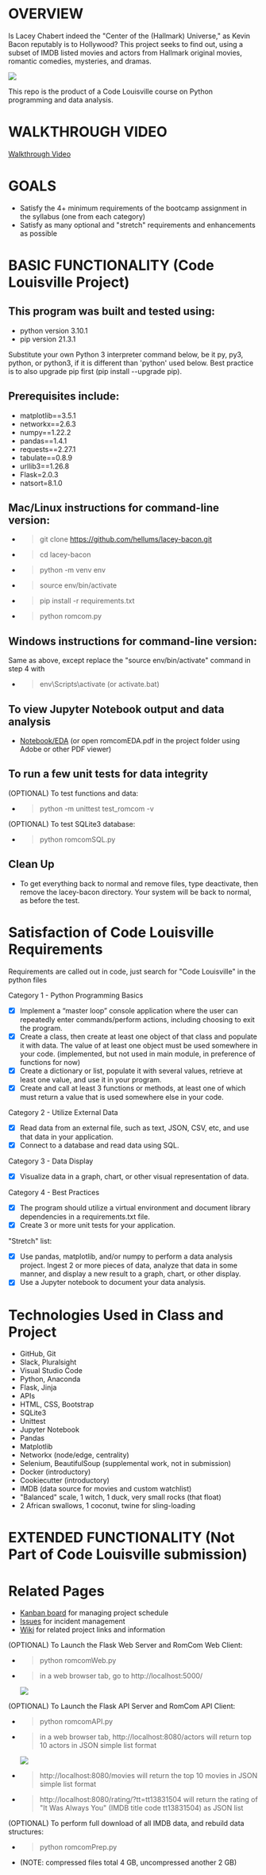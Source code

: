 # OVERVIEW
Is Lacey Chabert indeed the "Center of the (Hallmark) Universe," as Kevin Bacon reputably is to Hollywood? This project seeks to find out, using a subset of IMDB listed movies and actors from Hallmark original movies, romantic comedies, mysteries, and dramas.  

  <img src="https://user-images.githubusercontent.com/83464025/156023028-09a53cc7-01e8-49f8-bc2a-37ae3f663e9d.png" />

This repo is the product of a Code Louisville course on Python programming and data analysis.


# WALKTHROUGH VIDEO
[Walkthrough Video](https://user-images.githubusercontent.com/83464025/157714425-978554df-bca1-479d-b223-48d0da9a87af.mp4)

# GOALS
- Satisfy the 4+ minimum requirements of the bootcamp assignment in the syllabus (one from each category)
- Satisfy as many optional and "stretch" requirements and enhancements as possible

# BASIC FUNCTIONALITY (Code Louisville Project)
## This program was built and tested using:

- python version 3.10.1
- pip version 21.3.1

Substitute your own Python 3 interpreter command below, be it py, py3, python, or python3, if it is different than
'python' used below. Best practice is to also upgrade pip first (pip install --upgrade pip).

## Prerequisites include:
- matplotlib==3.5.1
- networkx==2.6.3
- numpy==1.22.2
- pandas==1.4.1
- requests==2.27.1
- tabulate==0.8.9
- urllib3==1.26.8
- Flask=2.0.3
- natsort=8.1.0

## Mac/Linux instructions for command-line version:
  - >git clone https://github.com/hellums/lacey-bacon.git
  - >cd lacey-bacon
  - >python -m venv env
  - >source env/bin/activate  
  - >pip install -r requirements.txt
  - >python romcom.py

## Windows instructions for command-line version:
Same as above, except replace the "source env/bin/activate" command in step 4 with 
  - >env\Scripts\activate (or activate.bat)

## To view Jupyter Notebook output and data analysis
- [Notebook/EDA](https://github.com/hellums/lacey-bacon/blob/root/romcomEDA.pdf)
(or open romcomEDA.pdf in the project folder using Adobe or other PDF viewer)

## To run a few unit tests for data integrity
(OPTIONAL) To test functions and data:
  - >python -m unittest test_romcom -v

(OPTIONAL) To test SQLite3 database:
  - >python romcomSQL.py

## Clean Up
- To get everything back to normal and remove files, type deactivate, then remove the lacey-bacon directory. Your system will be back to normal, as before the test.

# Satisfaction of Code Louisville Requirements
Requirements are called out in code, just search for "Code Louisville" in the python files

Category 1 - Python Programming Basics
- [x] Implement a “master loop” console application where the user can repeatedly enter commands/perform actions, including choosing to exit the program.
- [x] Create a class, then create at least one object of that class and populate it with data. The value of at least one object must be used somewhere in your code. (implemented, but not used in main module, in preference of functions for now)
- [x] Create a dictionary or list, populate it with several values, retrieve at least one value, and use it in your program.
- [x] Create and call at least 3 functions or methods, at least one of which must return a value that is used somewhere else in your code.

Category 2 - Utilize External Data
- [x] Read data from an external file, such as text, JSON, CSV, etc, and use that data in your application.
- [x] Connect to a database and read data using SQL.

Category 3 - Data Display
- [x] Visualize data in a graph, chart, or other visual representation of data.

Category 4 - Best Practices
- [x] The program should utilize a virtual environment and document library dependencies in a requirements.txt file.
- [x] Create 3 or more unit tests for your application.

"Stretch" list:

- [x] Use pandas, matplotlib, and/or numpy to perform a data analysis project. Ingest 2 or more pieces of data, analyze that data in some manner, and display a new result to a graph, chart, or other display.
- [x] Use a Jupyter notebook to document your data analysis.

# Technologies Used in Class and Project
- GitHub, Git
- Slack, Pluralsight
- Visual Studio Code
- Python, Anaconda
- Flask, Jinja
- APIs
- HTML, CSS, Bootstrap
- SQLite3
- Unittest
- Jupyter Notebook
- Pandas
- Matplotlib 
- Networkx (node/edge, centrality)
- Selenium, BeautifulSoup (supplemental work, not in submission)
- Docker (introductory)
- Cookiecutter (introductory)
- IMDB (data source for movies and custom watchlist)
- "Balanced" scale, 1 witch, 1 duck, very small rocks (that float)
- 2 African swallows, 1 coconut, twine for sling-loading

# EXTENDED FUNCTIONALITY (Not Part of Code Louisville submission)
# Related Pages
- [Kanban board](https://github.com/hellums/lacey-bacon/projects/1) for managing project schedule
- [Issues](https://github.com/hellums/lacey-bacon/issues) for incident management
- [Wiki](https://github.com/hellums/lacey-bacon/wiki/1.-Data-Analytics-Course-Project) for related project links and information

(OPTIONAL) To Launch the Flask Web Server and RomCom Web Client:
  - >python romcomWeb.py
  - >in a web browser tab, go to http://localhost:5000/ 
    <p><img src="https://user-images.githubusercontent.com/83464025/157280420-8e86c900-60eb-4b0f-a4c9-f332698ba291.png" ></p>

(OPTIONAL) To Launch the Flask API Server and RomCom API Client:
  - >python romcomAPI.py
  - >in a web browser tab, http://localhost:8080/actors will return top 10 actors in JSON simple list format  
    <p><img src="https://user-images.githubusercontent.com/83464025/157280816-da3468ad-3ffe-482f-8161-ed3696d6c61c.png" ></p>
  
  - >http://localhost:8080/movies will return the top 10 movies in JSON simple list format
  - >http://localhost:8080/rating/?tt=tt13831504 will return the rating of "It Was Always You" (IMDB title code tt13831504) as JSON list 

(OPTIONAL) To perform full download of all IMDB data, and rebuild data structures:
  - >python romcomPrep.py 
  
  - (NOTE: compressed files total 4 GB, uncompressed another 2 GB)




